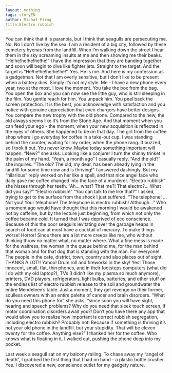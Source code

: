 ```yaml
---
layout: nothing
tags: storyEN
author: Michał Piróg
title:Electro rubbish
---
```

You can think that it is paranoia, but I think that seagulls are persecuting me. No. No I don’t live by the sea. I am a resident of a big city, followed by these cemetery hyenas from the landfill.
When I’m walking down the street I hear them in the sky screaming insults at me and then showing me their beaks. “He!he!he!he!he!he!” I have the impression that they are banding together and soon will begin to dive like fighter jets. Straight to the target. And the target is “He!he!he!he!he!he!”. Yes. He is me. And here is my confession as a gadgetman.
Not that I am overly sensitive, but I don’t like to be present when a battery dies. Simply it’s not my style. Me - I have a new phone every year, two at the most. I love the moment. You take the box from the bag. You open the box and you can now see the little guy, who is still sleeping in the film. You gentle reach for him. You unpack him. You peel back the screen protection. It is the best, you acknowledge with satisfaction and you notice with genuine appreciation that even chargers have better designs.
You compare the new trophy with the old phone. Compared to the new, the old always seems like it’s from the Stone Age. And that moment when you can feed your ego - the moment, when your new acquisition is reflected in the eyes of others.
She happened to be on that day. The girl from the coffee shop where I go everyday for coffee in a take-out cup. I was standing behind the counter, waiting for my order, when the phone rang. It buzzed, so I took it out. You never know. Maybe today something important will happen.
“New?” she asks. Looking like a conjurer I turn the shinny trinket in the palm of my hand.
“Yeah, a month ago” I casually reply.
“And the old?” she inquires.
“The old? The old, my dear, has been already lying in the landfill for some time now and is thriving!” I answered dashingly.
But my “hilarious” reply worked on her like a spell, and that nice angel face who daily gave me coffee changed into the face of a murderer.
“Electro rubbish” she hisses through her teeth.
“Ah... what? That me?! That electro?... What did you say?”
“Electro rubbish!”
“You can talk to me like that?” I asked, trying to get to the surface from the shock I just suffered.
“The telephone!
…
Not you! Your telephone! The telephone is electro rubbish! Although...”
Who a moment ago would have thought that this morning I would be awakened not by caffeine, but by the lecture just beginning, from which not only the coffee became cold.
It turned that I was deprived of eco conscience. Because of this the poor seagulls levitating over the garbage heaps in search of food can at most have a cocktail of mercury.
To make things worse! Horror! Since there are a lot more creeps like me, who without thinking throw no matter what, no matter where. What a fine mess is made for the waitress, the woman in the queue behind me, for the man behind that woman and for that dog that is standing with the man. For everyone! The people in the cafe, district, town, country and also places out of sight. THANKS A LOT!! Yahoo! Drum roll and fireworks in the sky!
Yes! Those innocent, small, flat, thin phones, and in their footsteps computers (what did I do with my old laptop?), TVs (I didn’t like my plasma so much anymore), printers, DVD players, refrigerators, light bulbs, batteries, and other stuff on the endless list of electro rubbish release to the soil and groundwater the entire Mendeleev’s table.
Just a moment, they get revenge on their former, soulless owners with an entire palette of cancer and brain disorders.
“What do you need this phone for” she asks, “since soon you will have sight, hearing and speech problems? Why do you need that sleek touch screen, if motor coordination disorders await you?!
Don’t you have there any app that would allow you to realize how important is correct rubbish segregation, including electro rubbish? Probably not! Because if something is thriving it’s not your old phone in the landfill, but your stupidity. That will be eleven twenty for the coffee. Anything else?”
I thanked her for the coffee. Who knows what is floating in it. I walked out, pushing the phone deep into my pocket.

Last week a seagull sat on my balcony railing. To chase away my “angel of death”, I grabbed the first thing that I had on hand - a plastic bottle crusher. Yes. I discovered a new, conscience outlet for my gadgety nature.